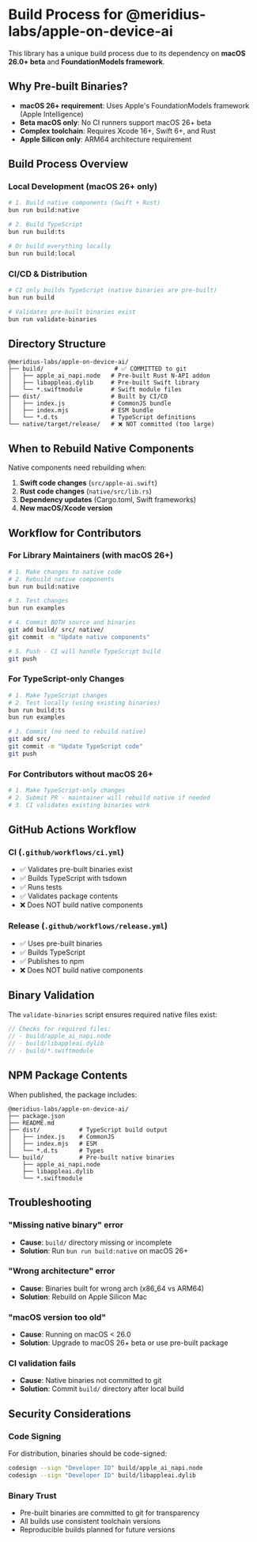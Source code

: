 # Build Process for @meridius-labs/apple-on-device-ai

This library has a unique build process due to its dependency on **macOS 26.0+ beta** and **FoundationModels framework**.

## Why Pre-built Binaries?

- **macOS 26+ requirement**: Uses Apple's FoundationModels framework (Apple Intelligence)
- **Beta macOS only**: No CI runners support macOS 26+ beta
- **Complex toolchain**: Requires Xcode 16+, Swift 6+, and Rust
- **Apple Silicon only**: ARM64 architecture requirement

## Build Process Overview

### Local Development (macOS 26+ only)

```bash
# 1. Build native components (Swift + Rust)
bun run build:native

# 2. Build TypeScript
bun run build:ts

# Or build everything locally
bun run build:local
```

### CI/CD & Distribution

```bash
# CI only builds TypeScript (native binaries are pre-built)
bun run build

# Validates pre-built binaries exist
bun run validate-binaries
```

## Directory Structure

```
@meridius-labs/apple-on-device-ai/
├── build/                    # ✅ COMMITTED to git
│   ├── apple_ai_napi.node   # Pre-built Rust N-API addon
│   ├── libappleai.dylib     # Pre-built Swift library
│   └── *.swiftmodule        # Swift module files
├── dist/                    # Built by CI/CD
│   ├── index.js             # CommonJS bundle
│   ├── index.mjs            # ESM bundle
│   └── *.d.ts               # TypeScript definitions
└── native/target/release/   # ❌ NOT committed (too large)
```

## When to Rebuild Native Components

Native components need rebuilding when:

1. **Swift code changes** (`src/apple-ai.swift`)
2. **Rust code changes** (`native/src/lib.rs`)
3. **Dependency updates** (Cargo.toml, Swift frameworks)
4. **New macOS/Xcode version**

## Workflow for Contributors

### For Library Maintainers (with macOS 26+)

```bash
# 1. Make changes to native code
# 2. Rebuild native components
bun run build:native

# 3. Test changes
bun run examples

# 4. Commit BOTH source and binaries
git add build/ src/ native/
git commit -m "Update native components"

# 5. Push - CI will handle TypeScript build
git push
```

### For TypeScript-only Changes

```bash
# 1. Make TypeScript changes
# 2. Test locally (using existing binaries)
bun run build:ts
bun run examples

# 3. Commit (no need to rebuild native)
git add src/
git commit -m "Update TypeScript code"
git push
```

### For Contributors without macOS 26+

```bash
# 1. Make TypeScript-only changes
# 2. Submit PR - maintainer will rebuild native if needed
# 3. CI validates existing binaries work
```

## GitHub Actions Workflow

### CI (`.github/workflows/ci.yml`)

- ✅ Validates pre-built binaries exist
- ✅ Builds TypeScript with tsdown
- ✅ Runs tests
- ✅ Validates package contents
- ❌ Does NOT build native components

### Release (`.github/workflows/release.yml`)

- ✅ Uses pre-built binaries
- ✅ Builds TypeScript
- ✅ Publishes to npm
- ❌ Does NOT build native components

## Binary Validation

The `validate-binaries` script ensures required native files exist:

```javascript
// Checks for required files:
// - build/apple_ai_napi.node
// - build/libappleai.dylib
// - build/*.swiftmodule
```

## NPM Package Contents

When published, the package includes:

```
@meridius-labs/apple-on-device-ai/
├── package.json
├── README.md
├── dist/           # TypeScript build output
│   ├── index.js    # CommonJS
│   ├── index.mjs   # ESM
│   └── *.d.ts      # Types
└── build/          # Pre-built native binaries
    ├── apple_ai_napi.node
    ├── libappleai.dylib
    └── *.swiftmodule
```

## Troubleshooting

### "Missing native binary" error

- **Cause**: `build/` directory missing or incomplete
- **Solution**: Run `bun run build:native` on macOS 26+

### "Wrong architecture" error

- **Cause**: Binaries built for wrong arch (x86_64 vs ARM64)
- **Solution**: Rebuild on Apple Silicon Mac

### "macOS version too old"

- **Cause**: Running on macOS < 26.0
- **Solution**: Upgrade to macOS 26+ beta or use pre-built package

### CI validation fails

- **Cause**: Native binaries not committed to git
- **Solution**: Commit `build/` directory after local build

## Security Considerations

### Code Signing

For distribution, binaries should be code-signed:

```bash
codesign --sign "Developer ID" build/apple_ai_napi.node
codesign --sign "Developer ID" build/libappleai.dylib
```

### Binary Trust

- Pre-built binaries are committed to git for transparency
- All builds use consistent toolchain versions
- Reproducible builds planned for future versions
